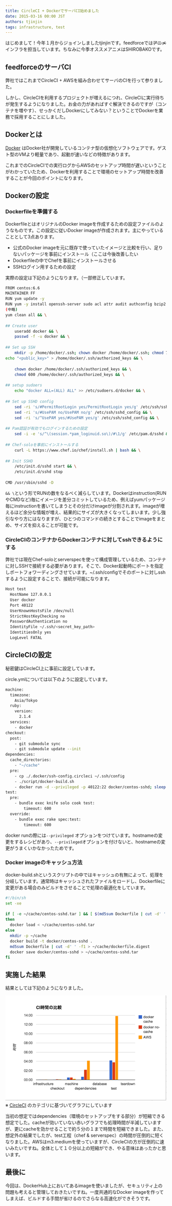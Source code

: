 ```yaml
---
title: CircleCI + DockerでサーバCI始めました
date: 2015-03-16 00:00 JST
authors: tjinjin
tags: infrastructure, test
---
```


はじめまして！今年１月からジョインしましたtjinjinです。feedforceでは<s>アニメ</s>インフラを担当しています。ちなみに今季オススメアニメはSHIROBAKOです。

## feedforceのサーバCI

弊社ではこれまでCircleCI + AWSを組み合わせてサーバのCIを行って参りました。

しかし、CircleCIを利用するプロジェクトが増えるにつれ、CircleCIに実行待ちが発生するようになりました。お金の力があればすぐ解決できるのですが（コンテナを増やす）、せっかくだしDockerにしてみない？ということでDockerを業務で採用することにしました。

## Dockerとは
[Docker](https://www.docker.com/) はDocker社が開発しているコンテナ型の仮想化ソフトウェアです。ゲスト型のVMより軽量であり、起動が速いなどの特徴があります。

これまでのCircleCIでの実行ログからAWSのセットアップ時間が遅いということがわかっていたため、Dockerを利用することで環境のセットアップ時間を改善することが今回のポイントになります。

## Dockerの設定
### Dockerfileを準備する

DockerfileとはオリジナルのDocker imageを作成するための設定ファイルのようなものです。この設定に従いDocker imageが作成されます。主にやっていることとして3点あります。


- 公式のDocker imageを元に既存で使っていたイメージと比較を行い、足りないパッケージを事前にインストール（ここは今後改善したい
- Dockerfileの中でChefを事前にインストールさせる
- SSHログイン用するための設定

実際の設定は下記のようになります。（一部修正しています。

```sh
FROM centos:6.6
MAINTAINER FF
RUN yum update -y
RUN yum -y install openssh-server sudo acl attr audit authconfig bzip2 cloog-ppl cronie-anacron \
(中略)
yum clean all && \

## Create user
    useradd docker && \
    passwd -f -u docker && \

## Set up SSH
    mkdir -p /home/docker/.ssh; chown docker /home/docker/.ssh; chmod 700 /home/docker/.ssh && \
echo "<public_key>" > /home/docker/.ssh/authorized_keys && \

    chown docker /home/docker/.ssh/authorized_keys && \
    chmod 600 /home/docker/.ssh/authorized_keys && \

## setup sudoers
    echo "docker ALL=(ALL) ALL" >> /etc/sudoers.d/docker && \

## Set up SSHD config
    sed -ri 's/#PermitRootLogin yes/PermitRootLogin yes/g' /etc/ssh/sshd_config && \
    sed -ri 's/#UsePAM no/UsePAM no/g' /etc/ssh/sshd_config && \
    sed -ri 's/^UsePAM yes/#UsePAM yes/g' /etc/ssh/sshd_config && \

## Pam認証が有効でもログインするための設定
    sed -i -e 's/^\(session.*pam_loginuid.so\)/#\1/g' /etc/pam.d/sshd && \

## Chef-soloを事前にインストールする
    curl -L https://www.chef.io/chef/install.sh | bash && \

## Init SSHD
    /etc/init.d/sshd start && \
    /etc/init.d/sshd stop

CMD /usr/sbin/sshd -D
```

`&& \`という形でRUNの数をなるべく減らしています。Dockerはinstruction(RUNやCMDなど)毎にイメージを差分コミットしているため、例えばyumパッケージ毎にinstructionを書いてしまうとその分だけimageが分割されます。imageが増えるほど余分な情報が増え、結果的にサイズが大きくなってしまいます。少し強引なやり方にはなりますが、ひとつのコマンドの続きとすることでimageをまとめ、サイズを抑えることが可能です。

### CircleCIのコンテナからDockerコンテナに対してsshできるようにする

弊社では現在Chef-soloとserverspecを使って構成管理しているため、コンテナに対しSSHで接続する必要があります。そこで、Docker起動時にポートを指定しポートフォワーディングさせています。~/.ssh/configでそのポートに対しsshするように設定することで、接続が可能になります。

```sh
Host test
  HostName 127.0.0.1
  User docker
  Port 40122
  UserKnownHostsFile /dev/null
  StrictHostKeyChecking no
  PasswordAuthentication no
  IdentityFile ~/.ssh/<secret_key_path>
  IdentitiesOnly yes
  LogLevel FATAL
```

## CircleCIの設定

秘密鍵はCircleCI上に事前に設定しています。

circle.ymlについては以下のように設定しています。

```sh
machine:
  timezone:
    Asia/Tokyo
  ruby:
    version:
      2.1.4
  services:
    - docker
checkout:
  post:
    - git submodule sync
    - git submodule update --init
dependencies:
  cache_directories:
    - "~/cache"
  pre:
    - cp ./.docker/ssh-config.circleci ~/.ssh/config
    - ./script/docker-build.sh
    - docker run -d --privileged -p 40122:22 docker/centos-sshd; sleep 2
test:
  pre:
    - bundle exec knife solo cook test:
        timeout: 600
  override:
    - bundle exec rake spec:test:
        timeout: 600
```

docker runの際には`--privileged` オプションをつけています。hostnameの変更をするレシピがあり、`--privileged`オプションを付けないと、hostnameの変更がうまくいかなかったためです。

### Docker imageのキャッシュ方法

docker-build.shというスクリプトの中ではキャッシュの有無によって、処理を分岐しています。通常時はキャッシュされたファイルをロードし、Dockerfileに変更がある場合のみビルドをさせることで処理の最適化をしています。

```sh
#!/bin/sh
set -xe

if [ -e ~/cache/centos-sshd.tar ] && [ $(md5sum Dockerfile | cut -d' ' -f1) = $(cat ~/cache/dockerfile.digest) ]
then
  docker load < ~/cache/centos-sshd.tar
else
  mkdir -p ~/cache
  docker build -t docker/centos-sshd .
  md5sum Dockerfile | cut -d' ' -f1 > ~/cache/dockerfile.digest
  docker save docker/centos-sshd > ~/cache/centos-sshd.tar
fi
```

## 実施した結果

結果としては下記のようになりました。

![logo-title](/images/2015/03/result.png)
※ [CircleCI](https://circleci.com/docs/configuration) のカテゴリに基づいてグラフにしています

当初の想定ではdependencies（環境のセットアップをする部分）が短縮できる想定でした。cacheが効いていない赤いグラフでも処理時間が半減していますが、更にcacheを効かせることで約５分の１まで時間を短縮できました。また、想定外の結果でしたが、test工程（chef & serverspec）の時間が圧倒的に短くなりました。AWSはm3.mediumを使っていますが、CircleCIの方が圧倒的に速いみたいですね。全体として１０分以上の短縮ができ、やる意味はあったかと思います。

## 最後に
今回は、DockerHub上においてあるimageを使いましたが、セキュリティ上の問題も考えると管理しておきたいですね。一度共通的なDocker imageを作ってしまえば、ビルドする手間が省けるのでさらなる高速化ができそうです。
